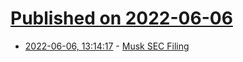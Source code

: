 # [Published on 2022-06-06](index.md)

* [2022-06-06, 13:14:17](https://news.ycombinator.com/item?id=31640019) - [Musk SEC Filing](https://www.sec.gov/Archives/edgar/data/0001418091/000110465922068347/tm2217761d1_sc13da.htm)
